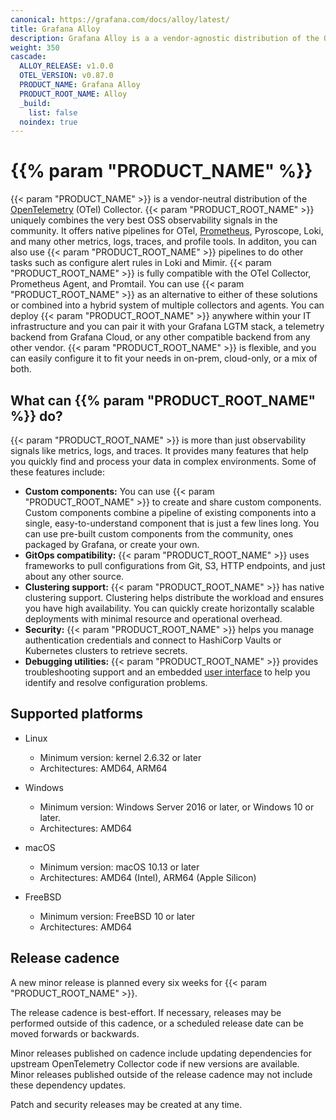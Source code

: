 ```yaml
---
canonical: https://grafana.com/docs/alloy/latest/
title: Grafana Alloy
description: Grafana Alloy is a a vendor-agnostic distribution of the OTel Collector
weight: 350
cascade:
  ALLOY_RELEASE: v1.0.0
  OTEL_VERSION: v0.87.0
  PRODUCT_NAME: Grafana Alloy
  PRODUCT_ROOT_NAME: Alloy
  _build:
    list: false
  noindex: true
---
```


# {{% param "PRODUCT_NAME" %}}

{{< param "PRODUCT_NAME" >}} is a vendor-neutral distribution of the [OpenTelemetry][] (OTel) Collector.
{{< param "PRODUCT_ROOT_NAME" >}} uniquely combines the very best OSS observability signals in the community.
It offers native pipelines for OTel, [Prometheus][], Pyroscope, Loki, and many other metrics, logs, traces, and profile tools.
In additon, you can also use {{< param "PRODUCT_ROOT_NAME" >}} pipelines to do other tasks such as configure alert rules in Loki and Mimir.
{{< param "PRODUCT_ROOT_NAME" >}} is fully compatible with the OTel Collector, Prometheus Agent, and Promtail.
You can use {{< param "PRODUCT_ROOT_NAME" >}} as an alternative to either of these solutions or combined into a hybrid system of multiple collectors and agents.
You can deploy {{< param "PRODUCT_ROOT_NAME" >}} anywhere within your IT infrastructure and you can pair it with your Grafana LGTM stack, a telemetry backend from Grafana Cloud, or any other compatible backend from any other vendor.
{{< param "PRODUCT_ROOT_NAME" >}} is flexible, and you can easily configure it to fit your needs in on-prem, cloud-only, or a mix of both.

## What can {{% param "PRODUCT_ROOT_NAME" %}} do?

{{< param "PRODUCT_ROOT_NAME" >}} is more than just observability signals like metrics, logs, and traces. It provides many features that help you quickly find and process your data in complex environments.
Some of these features include:

* **Custom components:** You can use {{< param "PRODUCT_ROOT_NAME" >}} to create and share custom components.
  Custom components combine a pipeline of existing components into a single, easy-to-understand component that is just a few lines long.
  You can use pre-built custom components from the community, ones packaged by Grafana, or create your own.
* **GitOps compatibility:** {{< param "PRODUCT_ROOT_NAME" >}} uses frameworks to pull configurations from Git, S3, HTTP endpoints, and just about any other source.
* **Clustering support:** {{< param "PRODUCT_ROOT_NAME" >}} has native clustering support.
  Clustering helps distribute the workload and ensures you have high availability.
  You can quickly create horizontally scalable deployments with minimal resource and operational overhead.
* **Security:** {{< param "PRODUCT_ROOT_NAME" >}} helps you manage authentication credentials and connect to HashiCorp Vaults or Kubernetes clusters to retrieve secrets.
* **Debugging utilities:** {{< param "PRODUCT_ROOT_NAME" >}} provides troubleshooting support and an embedded [user interface][UI] to help you identify and resolve configuration problems.

## Supported platforms

* Linux

  * Minimum version: kernel 2.6.32 or later
  * Architectures: AMD64, ARM64

* Windows

  * Minimum version: Windows Server 2016 or later, or Windows 10 or later.
  * Architectures: AMD64

* macOS

  * Minimum version: macOS 10.13 or later
  * Architectures: AMD64 (Intel), ARM64 (Apple Silicon)

* FreeBSD

  * Minimum version: FreeBSD 10 or later
  * Architectures: AMD64

## Release cadence

A new minor release is planned every six weeks for {{< param "PRODUCT_ROOT_NAME" >}}.

The release cadence is best-effort.
If necessary, releases may be performed outside of this cadence, or a scheduled release date can be moved forwards or backwards.

Minor releases published on cadence include updating dependencies for upstream OpenTelemetry Collector code if new versions are available.
Minor releases published outside of the release cadence may not include these dependency updates.

Patch and security releases may be created at any time.

[OpenTelemetry]: https://opentelemetry.io/ecosystem/distributions/
[Prometheus]: https://prometheus.io
[Loki]: https://github.com/grafana/loki
[Grafana]: https://github.com/grafana/grafana
[Tempo]: https://github.com/grafana/tempo
[Mimir]: https://github.com/grafana/mimir
[Pyroscope]: https://github.com/grafana/pyroscope
[UI]: ./tasks/debug/#alloy-ui
